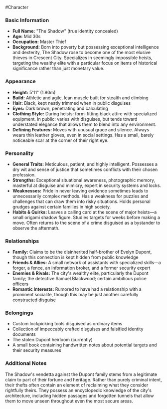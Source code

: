 #Character

### Basic Information
- **Full Name:** "The Shadow" (true identity concealed)  
- **Age:** Mid 30s  
- **Occupation:** Master Thief  
- **Background:** Born into poverty but possessing exceptional intelligence and dexterity, The Shadow rose to become one of the most elusive thieves in Crescent City. Specializes in seemingly impossible heists, targeting the wealthy elite with a particular focus on items of historical significance rather than just monetary value.  

### Appearance
- **Height:** 5'11" (1.80m)  
- **Build:** Athletic and agile, lean muscle built for stealth and climbing  
- **Hair:** Black, kept neatly trimmed when in public disguises  
- **Eyes:** Dark brown, penetrating and calculating  
- **Clothing Style:** During heists: form-fitting black attire with specialized equipment. In public: varies with disguises, but tends toward understated elegance that allows them to blend into any environment.  
- **Defining Features:** Moves with unusual grace and silence. Always wears thin leather gloves, even in social settings. Has a small, barely noticeable scar at the corner of their right eye.  

### Personality
- **General Traits:** Meticulous, patient, and highly intelligent. Possesses a dry wit and sense of justice that sometimes conflicts with their chosen profession.  
- **Strengths:** Exceptional situational awareness, photographic memory, masterful at disguise and mimicry, expert in security systems and locks.  
- **Weaknesses:** Pride in never leaving evidence sometimes leads to unnecessarily complex methods. Has a weakness for puzzles and challenges that can draw them into risky situations. Holds personal grudges against certain families in high society.  
- **Habits & Quirks:** Leaves a calling card at the scene of major heists—a small origami shadow figure. Studies targets for weeks before making a move. Often returns to the scene of a crime disguised as a bystander to observe the aftermath.  

### Relationships
- **Family:** Claims to be the disinherited half-brother of Evelyn Dupont, though this connection is kept hidden from public knowledge  
- **Friends & Allies:** A small network of assistants with specialized skills—a forger, a fence, an information broker, and a former security expert  
- **Enemies & Rivals:** The city's wealthy elite, particularly the Dupont family; the detective Samuel Blackwood; certain ambitious police officers  
- **Romantic Interests:** Rumored to have had a relationship with a prominent socialite, though this may be just another carefully constructed disguise  

### Belongings
- Custom lockpicking tools disguised as ordinary items
- Collection of impeccably crafted disguises and falsified identity documents
- The stolen Dupont heirloom (currently)
- A small book containing handwritten notes about potential targets and their security measures

### Additional Notes
The Shadow's vendetta against the Dupont family stems from a legitimate claim to part of their fortune and heritage. Rather than purely criminal intent, their thefts often contain an element of reclaiming what they consider rightfully theirs. They possess an encyclopedic knowledge of the city's architecture, including hidden passages and forgotten tunnels that allow them to move unseen throughout even the most secure areas.